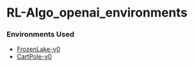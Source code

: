 # RL-Algo_openai_environments
<h3> Environments Used </h3>
<ul>
<li><a href = "https://gym.openai.com/envs/FrozenLake-v0/">FrozenLake-v0</a></li>
<li><a href = "https://github.com/openai/gym/wiki/CartPole-v0">CartPole-v0</a></li>
